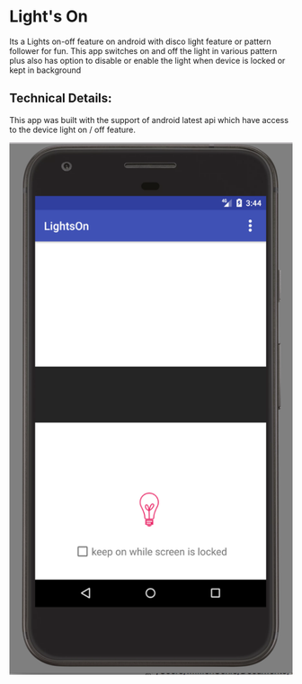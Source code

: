 # Light's On

Its a Lights on-off feature on android with disco light feature or pattern follower for fun. This app switches on and off the light in various pattern plus also has option to disable or enable the light when device is locked or kept in background

## Technical Details:
This app was built with the support of android latest api which have access to the device light on / off feature. 

![Screenshot](https://github.com/diipkumar/Lights-On/blob/master/screenshot/Screen%20Shot%202017-12-31%20at%203.44.35%20PM.png)
